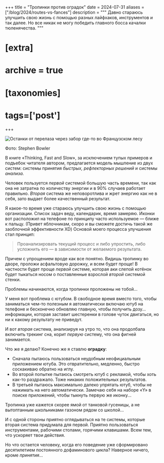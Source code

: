 +++
title = "Тропинки против оградок"
date = 2024-07-31
aliases = ["/blog/2024/routes-vs-fances"]
description = """
Давно стараюсь улучшить свою жизнь с помощью разных лайфхаков, инструментов и так далее. Но все никак не могу победить главного босса качалки тюленячества.
"""
# [extra]
# archive = true
# [taxonomies]
# tags=['post']
+++

![Останки от перелаза через забор где-то во Французском лесу](./Stephen%20Bowler.jpg)
<figcaption>Фото: Stephen Bowler</figcaption>

В книге «Thinking, Fast and Slow», за исключением тупых примеров и подъебок читателя автором, предлагается модель мышление из двух систем: системы принятия _быстрых, рефлекторных решений_ и системы _анализа_.

Человек пользуется _первой_ системой большую часть времени, так как она не затратна по количеству энергии и в 90% случаев работает правильно. _Вторая_ система же неповоротлива и жрет энергию как не в себя, зато выдает более качественный результат.

Я какое-то время уже стараюсь улучшить свою жизнь с помощью организации. Список задач веду, календарик, время замеряю. Иконки вот расположил на телефоне по принципу часто используемое — ближе к пальцу. (Привет яблочникам, скоро и вы сможете достичь такой же заоблочной эффективности XD) Основой моего процесса улучшения стал принцип: 

> Проанализировать текущий процесс и&nbsp;либо упростить, либо усложнить его — в&nbsp;зависимости от желаемого результата.

Причем с упрощением вроде как все понятно. Видишь тропинку во дворе, проложи асфальтовую дорожку, и всем будет проще! В частности будет проще *первой* системе, которая аки слепой котёнок будет тыкаться носом о поставленные взрослой *второй* системой стенки.

Проблемы начинаются, когда тропинки проложены не тобой...

У меня вот проблема с ютубом. В свободное время вместо того, чтобы заниматься чем-то полезным я автоматически включаю ютуб на телефоне и бесконечно обновляю главную, чтобы получить дозу... информации, которая заставит шестеренки в голове чуток двигаться, но ни к какому результату не приведут. 

И вот *вторая* система, анализируя на утро то, что она продолбала включить трекинг сна, корит *первую* систему, что она фигней занимается.

Что же я делаю? Конечно же я ставлю **оградку**: 
- Сначала пытаюсь пользоваться неудобным неофициальным приложением ютуба. Это отвратительно, медленно, быстро соскакиваю обратно на иглу. 
- Во второй попытке пытаюсь смотреть ютуб с рекламой, чтобы хоть как-то раздражало. Тоже никаких положительных результатов.
- В третьей пытаюсь максимально далеко упрятать ютуб, чтобы не нажимать на него автоматически. Замечаю себя на наборе «Y» в поиске приложений, чтобы тыкнуть первую же иконку...

Тропинка уже кажется скорее ямой от танковой гусеницы, а не вытоптанным школьниками газоном рядом со школой...

И с одной стороны приятно оглядываться на те системы, которые вторая система придумала для первой. Приятно пользоваться инструментами, рабочими столами, горячими клавишами. Всем тем, что ускоряет твои действия.

Но что остается человеку, когда его поведение уже сформировано десятилетием постоянного дофаминового цикла? Наверное ничего, кроме *принятия*...

